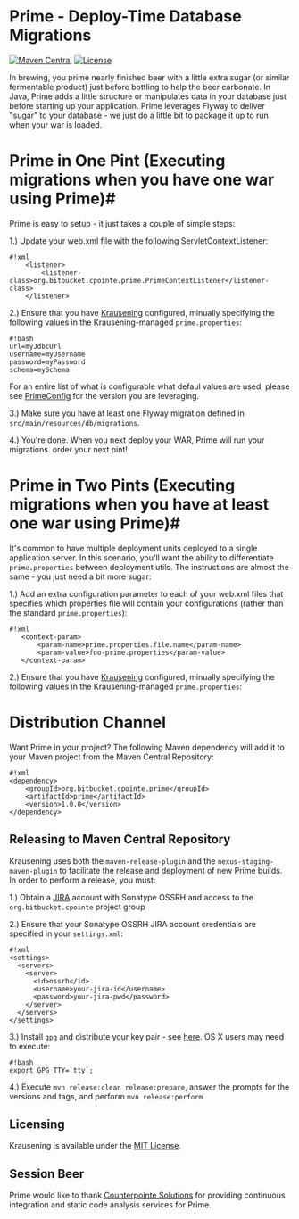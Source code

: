 # Prime - Deploy-Time Database Migrations #
[![Maven Central](https://img.shields.io/maven-central/v/org.bitbucket.cpointe.prime/prime.svg)](https://search.maven.org/#search%7Cgav%7C1%7Cg%3A%22org.bitbucket.cpointe.prime%22%20AND%20a%3A%prime%22)
[![License](https://img.shields.io/github/license/mashape/apistatus.svg)](https://opensource.org/licenses/mit)

In brewing, you prime nearly finished beer with a little extra sugar (or similar fermentable product) just before bottling to help the beer carbonate.  In  Java, Prime adds a little structure or manipulates data in your database just before starting up your application.  Prime leverages Flyway to deliver "sugar" to your database - we just do a little bit to package it up to run when your war is loaded.

# Prime in One Pint (Executing migrations when you have one war using Prime)#

Prime is easy to setup - it just takes a couple of simple steps:

1.) Update your web.xml file with the following ServletContextListener:

```
#!xml
	<listener>
        <listener-class>org.bitbucket.cpointe.prime.PrimeContextListener</listener-class>
    </listener>
```
2.) Ensure that you have [Krausening](https://bitbucket.org/cpointe/krausening) configured, minually specifying the following values in the Krausening-managed `prime.properties`:

```
#!bash
url=myJdbcUrl
username=myUsername
password=myPassword
schema=mySchema
```

For an entire list of what is configurable what defaul values are used, please see [PrimeConfig](https://bitbucket.org/cpointe/prime/src/a9bc4fe5e7c73857e2621e13b5e7073d06c2a27e/src/main/java/org/bitbucket/cpointe/prime/PrimeConfig.java?at=master&fileviewer=file-view-default) for the version you are leveraging.

3.) Make sure you have at least one Flyway migration defined in `src/main/resources/db/migrations`.

4.) You're done.  When you next deploy your WAR, Prime will run your migrations. order your next pint!

# Prime in Two Pints (Executing migrations when you have at least one war using Prime)#

It's common to have multiple deployment units deployed to a single application server.  In this scenario, you'll want the ability to differentiate `prime.properties` between deployment utils.  The instructions are almost the same - you just need a bit more sugar:

1.) Add an extra configuration parameter to each of your web.xml files that specifies which properties file will contain your configurations (rather than the standard `prime.properties`):

 ```
#!xml
	<context-param>
		<param-name>prime.properties.file.name</param-name>
		<param-value>foo-prime.properties</param-value>
	</context-param>
```

2.) Ensure that you have [Krausening](https://bitbucket.org/cpointe/krausening) configured, minually specifying the following values in the Krausening-managed `prime.properties`:

# Distribution Channel

Want Prime in your project? The following Maven dependency will add it to your Maven project from the Maven Central Repository:

```
#!xml
<dependency>
    <groupId>org.bitbucket.cpointe.prime</groupId>
    <artifactId>prime</artifactId>
    <version>1.0.0</version>
</dependency>
```

## Releasing to Maven Central Repository

Krausening uses both the `maven-release-plugin` and the `nexus-staging-maven-plugin` to facilitate the release and deployment of new Prime builds. In order to perform a release, you must:

1.) Obtain a [JIRA](https://issues.sonatype.org/secure/Dashboard.jspa) account with Sonatype OSSRH and access to the `org.bitbucket.cpointe` project group

2.) Ensure that your Sonatype OSSRH JIRA account credentials are specified in your `settings.xml`:

```
#!xml
<settings>
  <servers>
    <server>
      <id>ossrh</id>
      <username>your-jira-id</username>
      <password>your-jira-pwd</password>
    </server>
  </servers>
</settings>
```

3.) Install `gpg` and distribute your key pair - see [here](http://central.sonatype.org/pages/working-with-pgp-signatures.html).  OS X users may need to execute:

```
#!bash
export GPG_TTY=`tty`;
```

4.) Execute `mvn release:clean release:prepare`, answer the prompts for the versions and tags, and perform `mvn release:perform`

## Licensing
Krausening is available under the [MIT License](http://opensource.org/licenses/mit-license.php).

## Session Beer
Prime would like to thank [Counterpointe Solutions](http://cpointe-inc.com/) for providing continuous integration and static code analysis services for Prime.